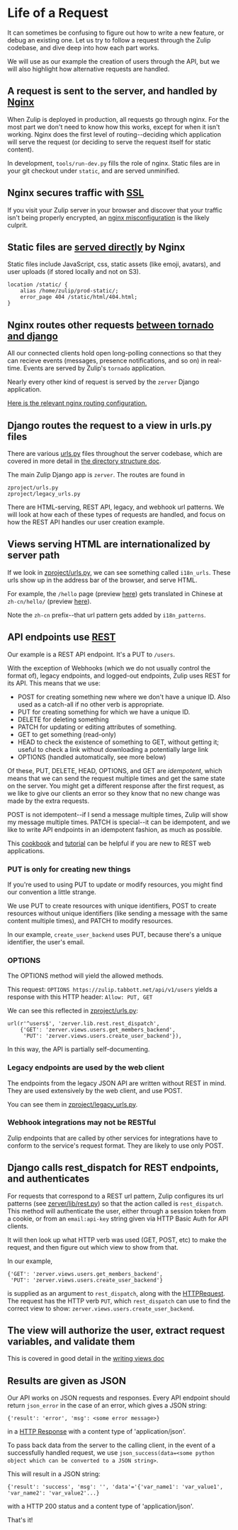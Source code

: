 # Life of a Request

It can sometimes be confusing to figure out how to write a new feature,
or debug an existing one. Let us try to follow a request through the
Zulip codebase, and dive deep into how each part works.

We will use as our example the creation of users through the API, but we
will also highlight how alternative requests are handled.

## A request is sent to the server, and handled by [Nginx](http://nginx.org/en/docs/)

When Zulip is deployed in production, all requests go through nginx.
For the most part we don't need to know how this works, except for when
it isn't working. Nginx does the first level of routing--deciding which
application will serve the request (or deciding to serve the request
itself for static content).

In development, `tools/run-dev.py` fills the role of nginx. Static files
are in your git checkout under `static`, and are served unminified.

## Nginx secures traffic with [SSL](https://zulip.readthedocs.io/en/latest/prod-install.html)

If you visit your Zulip server in your browser and discover that your
traffic isn't being properly encrypted, an [nginx misconfiguration](https://github.com/zulip/zulip/blob/master/puppet/zulip/files/nginx/sites-available/zulip-enterprise) is the
likely culprit.

## Static files are [served directly](https://github.com/zulip/zulip/blob/master/puppet/zulip/files/nginx/zulip-include-frontend/app) by Nginx

Static files include JavaScript, css, static assets (like emoji, avatars),
and user uploads (if stored locally and not on S3).

```
location /static/ {
    alias /home/zulip/prod-static/;
    error_page 404 /static/html/404.html;
}
```

## Nginx routes other requests [between tornado and django](http://zulip.readthedocs.io/en/latest/architecture-overview.html?highlight=tornado#tornado-and-django)

All our connected clients hold open long-polling connections so that
they can recieve events (messages, presence notifications, and so on) in
real-time. Events are served by Zulip's `tornado` application.

Nearly every other kind of request is served by the `zerver` Django
application.

[Here is the relevant nginx routing configuration.](https://github.com/zulip/zulip/blob/master/puppet/zulip/files/nginx/zulip-include-frontend/app)

## Django routes the request to a view in urls.py files

There are various [urls.py](https://docs.djangoproject.com/en/1.8/topics/http/urls/) files throughout the server codebase, which are
covered in more detail in [the directory structure doc](http://zulip.readthedocs.io/en/latest/directory-structure.html).

The main Zulip Django app is `zerver`. The routes are found in
```
zproject/urls.py
zproject/legacy_urls.py
```

There are HTML-serving, REST API, legacy, and webhook url patterns. We
will look at how each of these types of requests are handled, and focus
on how the REST API handles our user creation example.

## Views serving HTML are internationalized by server path

If we look in [zproject/urls.py](https://github.com/zulip/zulip/blob/master/zproject/urls.py), we can see something called
`i18n_urls`. These urls show up in the address bar of the browser, and
serve HTML.

For example, the `/hello` page (preview [here](https://zulip.com/hello/))
gets translated in Chinese at `zh-cn/hello/` (preview [here](https://zulip.com/zh-cn/hello/)).

Note the `zh-cn` prefix--that url pattern gets added by `i18n_patterns`.

## API endpoints use [REST](http://www.ics.uci.edu/~fielding/pubs/dissertation/rest_arch_style.htm)

Our example is a REST API endpoint. It's a PUT to `/users`.

With the exception of Webhooks (which we do not usually control the
format of), legacy endpoints, and logged-out endpoints, Zulip uses REST
for its API. This means that we use:

* POST for creating something new where we don't have a unique ID. Also used as a catch-all if no other verb is appropriate.
* PUT for creating something for which we have a unique ID.
* DELETE for deleting something
* PATCH for updating or editing attributes of something.
* GET to get something (read-only)
* HEAD to check the existence of something to GET, without getting it;
  useful to check a link without downloading a potentially large link
* OPTIONS (handled automatically, see more below)

Of these, PUT, DELETE, HEAD, OPTIONS, and GET are *idempotent*, which
means that we can send the request multiple times and get the same
state on the server. You might get a different response after the first
request, as we like to give our clients an error so they know that no
new change was made by the extra requests.

POST is not idempotent--if I send a message multiple times, Zulip will
show my message multiple times. PATCH is special--it can be
idempotent, and we like to write API endpoints in an idempotent fashion,
as much as possible.

This [cookbook](http://restcookbook.com/) and [tutorial](http://www.restapitutorial.com/) can be helpful if you are new to REST web applications.

### PUT is only for creating new things

If you're used to using PUT to update or modify resources, you might
find our convention a little strange.

We use PUT to create resources with unique identifiers, POST to create
resources without unique identifiers (like sending a message with the
same content multiple times), and PATCH to modify resources.

In our example, `create_user_backend` uses PUT, because there's a unique
identifier, the user's email.

### OPTIONS

The OPTIONS method will yield the allowed methods.

This request:
`OPTIONS https://zulip.tabbott.net/api/v1/users`
yields a response with this HTTP header:
`Allow: PUT, GET`

We can see this reflected in [zproject/urls.py](https://github.com/zulip/zulip/blob/master/zproject/urls.py):

    url(r'^users$', 'zerver.lib.rest.rest_dispatch',
        {'GET': 'zerver.views.users.get_members_backend',
         'PUT': 'zerver.views.users.create_user_backend'}),

In this way, the API is partially self-documenting.

### Legacy endpoints are used by the web client

The endpoints from the legacy JSON API are written without REST in
mind. They are used extensively by the web client, and use POST.

You can see them in [zproject/legacy_urls.py](https://github.com/zulip/zulip/blob/master/zproject/legacy_urls.py).

### Webhook integrations may not be RESTful

Zulip endpoints that are called by other services for integrations have
to conform to the service's request format. They are likely to use
only POST.

## Django calls rest_dispatch for REST endpoints, and authenticates

For requests that correspond to a REST url pattern, Zulip configures its
url patterns (see [zerver/lib/rest.py](https://github.com/zulip/zulip/blob/master/zerver/lib/rest.py)) so that the action called is
`rest_dispatch`. This method will authenticate the user, either through
a session token from a cookie, or from an `email:api-key` string given
via HTTP Basic Auth for API clients.

It will then look up what HTTP verb was used (GET, POST, etc) to make
the request, and then figure out which view to show from that.

In our example,
```
{'GET': 'zerver.views.users.get_members_backend',
 'PUT': 'zerver.views.users.create_user_backend'}
```
is supplied as an argument to `rest_dispatch`, along with the [HTTPRequest](https://docs.djangoproject.com/en/1.8/ref/request-response/).
The request has the HTTP verb `PUT`, which `rest_dispatch` can use to
find the correct view to show: `zerver.views.users.create_user_backend`.

## The view will authorize the user, extract request variables, and validate them

This is covered in good detail in the [writing views doc](https://zulip.readthedocs.io/en/latest/writing-views.html)

## Results are given as JSON

Our API works on JSON requests and responses. Every API endpoint should
return `json_error` in the case of an error, which gives a JSON string:

`{'result': 'error', 'msg': <some error message>}`

in a [HTTP Response](https://docs.djangoproject.com/en/1.8/ref/request-response/) with a content type of 'application/json'.

To pass back data from the server to the calling client, in the event of
a successfully handled request, we use `json_success(data=<some python object which can be converted to a JSON string>`.

This will result in a JSON string:

`{'result': 'success', 'msg': '', 'data'='{'var_name1': 'var_value1', 'var_name2': 'var_value2'...}`

with a HTTP 200 status and a content type of 'application/json'.

That's it!

